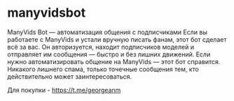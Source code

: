 # manyvidsbot
ManyVids Bot — автоматизация общения с подписчиками Если вы работаете с ManyVids и устали вручную писать фанам, этот бот сделает всё за вас. Он авторизуется, находит подписчиков моделей и отправляет им сообщения — быстро и без лишних движений.
Если нужно автоматизировать общение на ManyVids — этот бот справится. Никакого лишнего спама, только точечные сообщения тем, кто действительно может заинтересоваться.

Для покупки - https://t.me/georgeanm
